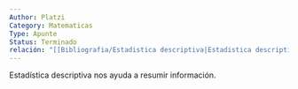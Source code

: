 ```yaml
---
Author: Platzi
Category: Matematicas
Type: Apunte
Status: Terminado
relación: "[[Bibliografia/Estadistica descriptiva|Estadistica descriptiva]]"
---
```

Estadística descriptiva nos ayuda a resumir información. 
